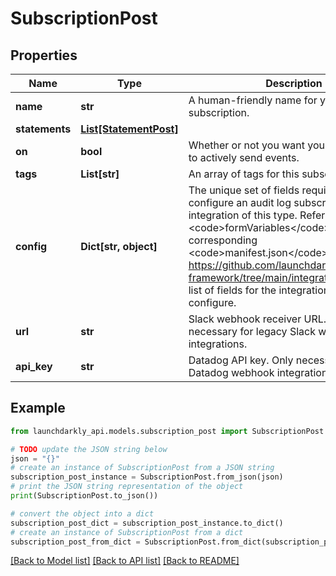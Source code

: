 # SubscriptionPost


## Properties

Name | Type | Description | Notes
------------ | ------------- | ------------- | -------------
**name** | **str** | A human-friendly name for your audit log subscription. | 
**statements** | [**List[StatementPost]**](StatementPost.md) |  | [optional] 
**on** | **bool** | Whether or not you want your subscription to actively send events. | [optional] 
**tags** | **List[str]** | An array of tags for this subscription. | [optional] 
**config** | **Dict[str, object]** | The unique set of fields required to configure an audit log subscription integration of this type. Refer to the &lt;code&gt;formVariables&lt;/code&gt; field in the corresponding &lt;code&gt;manifest.json&lt;/code&gt; at https://github.com/launchdarkly/integration-framework/tree/main/integrations for a full list of fields for the integration you wish to configure. | 
**url** | **str** | Slack webhook receiver URL. Only necessary for legacy Slack webhook integrations. | [optional] 
**api_key** | **str** | Datadog API key. Only necessary for legacy Datadog webhook integrations. | [optional] 

## Example

```python
from launchdarkly_api.models.subscription_post import SubscriptionPost

# TODO update the JSON string below
json = "{}"
# create an instance of SubscriptionPost from a JSON string
subscription_post_instance = SubscriptionPost.from_json(json)
# print the JSON string representation of the object
print(SubscriptionPost.to_json())

# convert the object into a dict
subscription_post_dict = subscription_post_instance.to_dict()
# create an instance of SubscriptionPost from a dict
subscription_post_from_dict = SubscriptionPost.from_dict(subscription_post_dict)
```
[[Back to Model list]](../README.md#documentation-for-models) [[Back to API list]](../README.md#documentation-for-api-endpoints) [[Back to README]](../README.md)


